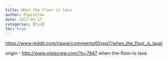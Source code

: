 ```yaml
---
title: When the floor is lava
author: PipisCrew
date: 2017-04-17
categories: [fun]
toc: true
---
```


https://www.reddit.com/r/aww/comments/65vpq7/when_the_floor_is_lava/

origin - http://www.pipiscrew.com/?p=7647 when-the-floor-is-lava